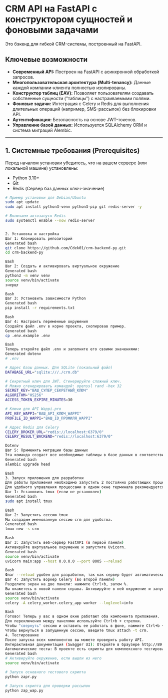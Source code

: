 # CRM API на FastAPI с конструктором сущностей и фоновыми задачами

Это бэкенд для гибкой CRM-системы, построенный на FastAPI.

## Ключевые возможности

*   **Современный API:** Построен на FastAPI с асинхронной обработкой запросов.
*   **Многопользовательская архитектура (Multi-tenancy):** Данные каждой компании-клиента полностью изолированы.
*   **Конструктор таблиц (EAV):** Позволяет пользователям создавать собственные сущности ("таблицы") с настраиваемыми полями.
*   **Фоновые задачи:** Интеграция с Celery и Redis для выполнения длительных операций (например, SMS-рассылок) без блокировки API.
*   **Аутентификация:** Безопасность на основе JWT-токенов.
*   **Управление базой данных:** Используется SQLAlchemy ORM и система миграций Alembic.

---

## 1. Системные требования (Prerequisites)

Перед началом установки убедитесь, что на вашем сервере (или локальной машине) установлены:

*   Python 3.10+
*   Git
*   Redis (Сервер баз данных ключ-значение)

```bash
# Пример установки для Debian/Ubuntu
sudo apt update
sudo apt install python3-venv python3-pip git redis-server -y

# Включаем автозапуск Redis
sudo systemctl enable --now redis-server


2. Установка и настройка
Шаг 1: Клонировать репозиторий
Generated bash
git clone https://github.com/Cdek01/crm-backend-py.git
cd crm-backend-py

Bash
Шаг 2: Создать и активировать виртуальное окружение
Generated bash
python3 -m venv venv
source venv/bin/activate
знерщт 

Bash
Шаг 3: Установить зависимости Python
Generated bash
pip install -r requirements.txt

Bash
Шаг 4: Настроить переменные окружения
Создайте файл .env в корне проекта, скопировав пример.
Generated bash
cp .env.example .env

Bash
Теперь откройте файл .env и заполните его своими значениями:
Generated dotenv
# .env

# Адрес базы данных. Для SQLite (локальный файл)
DATABASE_URL="sqlite:///./crm.db"

# Секретный ключ для JWT. Сгенерируйте сложный ключ.
# Можно сгенерировать командой: openssl rand -hex 32
SECRET_KEY="ВАШ_СУПЕР_СЕКРЕТНЫЙ_КЛЮЧ"
ALGORITHM="HS256"
ACCESS_TOKEN_EXPIRE_MINUTES=30

# Ключи для API Wappi.pro
API_KEY_WAPPI="ВАШ_API_КЛЮЧ_WAPPI"
PROFILE_ID_WAPPI="ВАШ_ID_ПРОФИЛЯ_WAPPI"

# Адрес Redis для Celery
CELERY_BROKER_URL="redis://localhost:6379/0"
CELERY_RESULT_BACKEND="redis://localhost:6379/0"

Dotenv
Шаг 5: Применить миграции базы данных
Эта команда создаст все необходимые таблицы в базе данных в соответствии с моделями.
Generated bash
alembic upgrade head

Bash
3. Запуск приложения для разработки
Для работы приложения необходимо запустить 2 постоянно работающих процесса: веб-сервер FastAPI и воркер Celery. Redis должен быть уже запущен как системный сервис.
Для удобного управления процессами в одном окне терминала рекомендуется использовать tmux.
Шаг 1: Установить tmux (если не установлен)
Generated bash
sudo apt install tmux

Bash
Шаг 2: Запустить сессию tmux
Мы создадим именованную сессию crm для удобства.
Generated bash
tmux new -s crm

Bash
Шаг 3: Запустить веб-сервер FastAPI (в первой панели)
Активируйте виртуальное окружение и запустите Uvicorn.
Generated bash
source venv/bin/activate
uvicorn main:app --host 0.0.0.0 --port 8005 --reload

Bash
Флаг --reload удобен для разработки, так как сервер будет автоматически перезапускаться при изменении кода.
Шаг 4: Запустить воркер Celery (во второй панели)
Разделите экран на две панели: нажмите Ctrl+b, затем %.
Вы окажетесь в новой панели справа. Активируйте в ней окружение и запустите воркер:
Generated bash
source venv/bin/activate
celery -A celery_worker.celery_app worker --loglevel=info

Bash
Готово! Теперь у вас в одном окне работают оба компонента приложения.
Для переключения между панелями используйте Ctrl+b + стрелки.
Чтобы "свернуть" сессию и оставить ее работать в фоне, нажмите Ctrl+b + d.
Чтобы вернуться в запущенную сессию, введите tmux attach -t crm.
4. Тестирование
После запуска всех компонентов вы можете проверить работу API.
Интерактивная документация (Swagger UI): Откройте в браузере http://89.111.169.47:8005/docs.
Автоматические тесты: В проекте есть скрипты для комплексного тестирования эндпоинтов. Запустите их из корня проекта:
Generated bash
# Активируйте окружение, если вышли из него
source venv/bin/activate

# Запуск основного тестового скрипта
python zapr.py

# Запуск скрипта для проверки рассылок
python zap_wap.py
